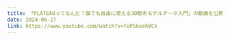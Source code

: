 ```yaml
---
title: 「PLATEAUってなんだ？誰でも自由に使える3D都市モデルデータ入門」の動画を公開しました。クリックしてYouTubeでご覧になれます。
date: 2024-06-27
link: https://www.youtube.com/watch?v=ToPSkxeh9Ck
---
```

